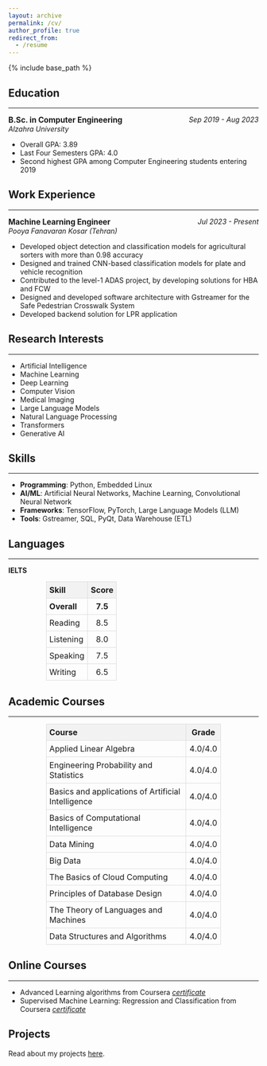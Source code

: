 ```yaml
---
layout: archive
permalink: /cv/
author_profile: true
redirect_from:
  - /resume
---
```


{% include base_path %}

## Education
---

<p style="text-align: left;">
  <strong style="font-size: 1.1em;">B.Sc. in Computer Engineering</strong>
  <span style="float: right; font-style: italic;">Sep 2019 - Aug 2023</span><br>
  <em>Alzahra University</em>
</p>

- Overall GPA: 3.89
- Last Four Semesters GPA: 4.0
- Second highest GPA among Computer Engineering students entering 2019

## Work Experience
---

<p style="text-align: left;">
  <strong style="font-size: 1.1em;">Machine Learning Engineer</strong>
  <span style="float: right; font-style: italic;">Jul 2023 - Present</span><br>
  <em>Pooya Fanavaran Kosar (Tehran)</em>
</p>

- Developed object detection and classification models for agricultural sorters with more than 0.98 accuracy 
- Designed and trained CNN-based classification models for plate and vehicle recognition
- Contributed to the level-1 ADAS project, by developing solutions for HBA and FCW
- Designed and developed software architecture with Gstreamer for the Safe Pedestrian Crosswalk System
- Developed backend solution for LPR application

## Research Interests
---

- Artificial Intelligence
- Machine Learning
- Deep Learning
- Computer Vision
- Medical Imaging
- Large Language Models
- Natural Language Processing
- Transformers
- Generative AI

## Skills
---

- **Programming**: Python, Embedded Linux
- **AI/ML**: Artificial Neural Networks, Machine Learning, Convolutional Neural Network
- **Frameworks**: TensorFlow, PyTorch, Large Language Models (LLM)
- **Tools**: Gstreamer, SQL, PyQt, Data Warehouse (ETL)

## Languages
---

**IELTS**

<table style="width: 70%; margin: 0 auto; border-collapse: collapse;">
  <tr style="background-color: #f2f2f2;">
    <th style="padding: 6px; text-align: left; border: 1px solid #ddd;">Skill</th>
    <th style="padding: 6px; text-align: center; border: 1px solid #ddd;">Score</th>
  </tr>
  <tr style="font-weight: bold;">
    <td style="padding: 6px; text-align: left; border: 1px solid #ddd;">Overall</td>
    <td style="padding: 6px; text-align: center; border: 1px solid #ddd;">7.5</td>
  </tr>
  <tr>
    <td style="padding: 6px; text-align: left; border: 1px solid #ddd;">Reading</td>
    <td style="padding: 6px; text-align: center; border: 1px solid #ddd;">8.5</td>
  </tr>
  <tr>
    <td style="padding: 6px; text-align: left; border: 1px solid #ddd;">Listening</td>
    <td style="padding: 6px; text-align: center; border: 1px solid #ddd;">8.0</td>
  </tr>
  <tr>
    <td style="padding: 6px; text-align: left; border: 1px solid #ddd;">Speaking</td>
    <td style="padding: 6px; text-align: center; border: 1px solid #ddd;">7.5</td>
  </tr>
  <tr>
    <td style="padding: 6px; text-align: left; border: 1px solid #ddd;">Writing</td>
    <td style="padding: 6px; text-align: center; border: 1px solid #ddd;">6.5</td>
  </tr>
</table>

## Academic Courses
---

<table style="width: 70%; margin: 0 auto; border-collapse: collapse;">
  <tr style="background-color: #f2f2f2;">
    <th style="padding: 6px; text-align: left; border: 1px solid #ddd; width: 80%;">Course</th>
    <th style="padding: 6px; text-align: center; border: 1px solid #ddd; width: 20%;">Grade</th>
  </tr>
  <tr>
    <td style="padding: 6px; text-align: left; border: 1px solid #ddd;">Applied Linear Algebra</td>
    <td style="padding: 6px; text-align: center; border: 1px solid #ddd;">4.0/4.0</td>
  </tr>
  <tr>
    <td style="padding: 6px; text-align: left; border: 1px solid #ddd;">Engineering Probability and Statistics</td>
    <td style="padding: 6px; text-align: center; border: 1px solid #ddd;">4.0/4.0</td>
  </tr>
  <tr>
    <td style="padding: 6px; text-align: left; border: 1px solid #ddd;">Basics and applications of Artificial Intelligence</td>
    <td style="padding: 6px; text-align: center; border: 1px solid #ddd;">4.0/4.0</td>
  </tr>
  <tr>
    <td style="padding: 6px; text-align: left; border: 1px solid #ddd;">Basics of Computational Intelligence</td>
    <td style="padding: 6px; text-align: center; border: 1px solid #ddd;">4.0/4.0</td>
  </tr>
  <tr>
    <td style="padding: 6px; text-align: left; border: 1px solid #ddd;">Data Mining</td>
    <td style="padding: 6px; text-align: center; border: 1px solid #ddd;">4.0/4.0</td>
  </tr>
  <tr>
    <td style="padding: 6px; text-align: left; border: 1px solid #ddd;">Big Data</td>
    <td style="padding: 6px; text-align: center; border: 1px solid #ddd;">4.0/4.0</td>
  </tr>
  <tr>
    <td style="padding: 6px; text-align: left; border: 1px solid #ddd;">The Basics of Cloud Computing</td>
    <td style="padding: 6px; text-align: center; border: 1px solid #ddd;">4.0/4.0</td>
  </tr>
  <tr>
    <td style="padding: 6px; text-align: left; border: 1px solid #ddd;">Principles of Database Design</td>
    <td style="padding: 6px; text-align: center; border: 1px solid #ddd;">4.0/4.0</td>
  </tr>
  <tr>
    <td style="padding: 6px; text-align: left; border: 1px solid #ddd;">The Theory of Languages and Machines</td>
    <td style="padding: 6px; text-align: center; border: 1px solid #ddd;">4.0/4.0</td>
  </tr>
  <tr>
    <td style="padding: 6px; text-align: left; border: 1px solid #ddd;">Data Structures and Algorithms</td>
    <td style="padding: 6px; text-align: center; border: 1px solid #ddd;">4.0/4.0</td>
  </tr>
</table>

## Online Courses
---

- Advanced Learning algorithms from Coursera <i><a href="https://coursera.org/share/ab0728e7f48e6b5e80723a7c6b996936"> certificate </a></i>
- Supervised Machine Learning: Regression and Classification from Coursera  <i><a href="https://www.coursera.org/account/accomplishments/verify/PEDCTMZJL9S7?utm_source=link&utm_medium=certificate&utm_content=cert_image&utm_campaign=sharing_cta&utm_product=course"> certificate </a></i>

## Projects

Read about my projects [here](/projects/).


<!-- ---
### Sampi Sorter for PFK Co.
Contributed to the development of The Sampi Sorter, an intelligent agricultural grain sorter. In this industrial project, I served as an AI developer. My responsibilities included training a YOLO model for accurate bean detection and subsequently training a CNN to classify each detected bean into its respective category.
[Project Website: www.sorter.ir](https://www.sorter.ir/en/){:target="_blank"}

### Smart Pedestrian Crosswalk for PFK Co.
Engineered a comprehensive safety system utilizing Deep Stream for precise pedestrian detection on crosswalks and radar technology to identify approaching vehicles. Implemented on Jetson Orin Nano, this system is designed to enhance road safety by issuing timely warnings to both pedestrians and drivers, ensuring a proactive approach to preventing potential accidents at crosswalks.

### Karabin Embedded Camera for PFK Co
The Karabin Embedded LPR Camera is a comprehensive all-in-one system, featuring color and infrared cameras, image processing, control and power electronic units, and a specialized lighting module for ANPR. In this project, I played a role in enhancing its capabilities by integrating a vehicle-type classification module. This addition expanded the functionality of the system, providing advanced features for efficient vehicle monitoring and categorization.

[Project Website: www.cam2vision.com](https://www.cam2vision.com){:target="_blank"}

### Level-1 ADAS Project for SAIPA and PFK Co
This Level-1 ADAS project utilizes a monocular camera with an NVIDIA Jetson Nano board. After more than 6 months of focused research, we have effectively created and optimized AI and Computer Vision algorithms, meeting the specified performance goals for the Departure Warning (LDW) and High Beam Assist (HBA) systems. I contributed to the design of the CNN architecture and decision-making algorithms of HBA in this project.

### Face Mask Detection System for B.Sc. Final Project
A system designed to detect faces and utilize a Convolutional Neural Network (CNN) for accurate classification based on individuals' mask-wearing status. This project served as my bachelor's thesis, earning a commendable 4.0/4.0 grade. -->
